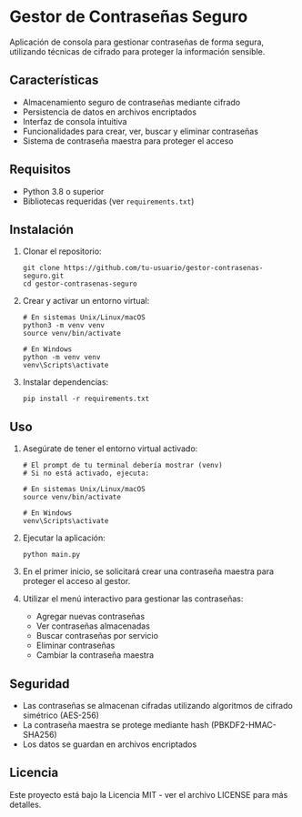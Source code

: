 # Gestor de Contraseñas Seguro

Aplicación de consola para gestionar contraseñas de forma segura, utilizando técnicas de cifrado para proteger la información sensible.

## Características

- Almacenamiento seguro de contraseñas mediante cifrado
- Persistencia de datos en archivos encriptados
- Interfaz de consola intuitiva
- Funcionalidades para crear, ver, buscar y eliminar contraseñas
- Sistema de contraseña maestra para proteger el acceso

## Requisitos

- Python 3.8 o superior
- Bibliotecas requeridas (ver `requirements.txt`)

## Instalación

1. Clonar el repositorio:
   ```
   git clone https://github.com/tu-usuario/gestor-contrasenas-seguro.git
   cd gestor-contrasenas-seguro
   ```

2. Crear y activar un entorno virtual:
   ```
   # En sistemas Unix/Linux/macOS
   python3 -m venv venv
   source venv/bin/activate

   # En Windows
   python -m venv venv
   venv\Scripts\activate
   ```

3. Instalar dependencias:
   ```
   pip install -r requirements.txt
   ```

## Uso

1. Asegúrate de tener el entorno virtual activado:
   ```
   # El prompt de tu terminal debería mostrar (venv)
   # Si no está activado, ejecuta:
   
   # En sistemas Unix/Linux/macOS
   source venv/bin/activate
   
   # En Windows
   venv\Scripts\activate
   ```

2. Ejecutar la aplicación:
   ```
   python main.py
   ```

3. En el primer inicio, se solicitará crear una contraseña maestra para proteger el acceso al gestor.

4. Utilizar el menú interactivo para gestionar las contraseñas:
   - Agregar nuevas contraseñas
   - Ver contraseñas almacenadas
   - Buscar contraseñas por servicio
   - Eliminar contraseñas
   - Cambiar la contraseña maestra

## Seguridad

- Las contraseñas se almacenan cifradas utilizando algoritmos de cifrado simétrico (AES-256)
- La contraseña maestra se protege mediante hash (PBKDF2-HMAC-SHA256)
- Los datos se guardan en archivos encriptados

## Licencia

Este proyecto está bajo la Licencia MIT - ver el archivo LICENSE para más detalles.
